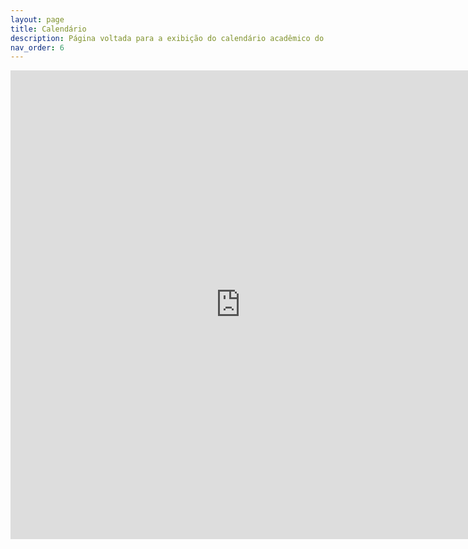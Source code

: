 ```yaml
---
layout: page
title: Calendário
description: Página voltada para a exibição do calendário acadêmico do câmpus.
nav_order: 6
---
```


<iframe src="https://organizadorif.github.io/COMP4/assets/pdfs/calendario.pdf" style="width:735px; height:750px;" frameborder="0"></iframe>
